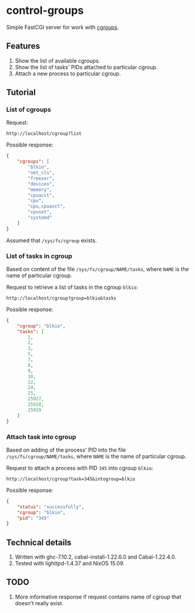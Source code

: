 # control-groups

Simple FastCGI server for work with [cgroups](https://www.kernel.org/doc/Documentation/cgroups/cgroups.txt).

## Features

1. Show the list of available cgroups.
2. Show the list of tasks' PIDs attached to particular cgroup.
3. Attach a new process to particular cgroup.

## Tutorial

### List of cgroups

Request:

```
http://localhost/cgroup?list
```

Possible response:

```json
{
    "cgroups": [
        "blkio",
        "net_cls",
        "freezer",
        "devices",
        "memory",
        "cpuacct",
        "cpu",
        "cpu,cpuacct",
        "cpuset",
        "systemd"
    ]
}
```

Assumed that `/sys/fs/cgroup` exists.

### List of tasks in cgroup

Based on content of the file `/sys/fs/cgroup/NAME/tasks`, where `NAME` is the name of particular cgroup.

Request to retrieve a list of tasks in the cgroup `blkio`:

```
http://localhost/cgroup?group=blkio&tasks
```

Possible response:

```json
{
    "cgroup": "blkio",
    "tasks": [
        1,
        2,
        3,
        5,
        7,
        8,
        9,
        10,
        22,
        24,
        25,
        25927,
        25928,
        25929
    ]
}
```

### Attach task into cgroup

Based on adding of the process' PID into the file `/sys/fs/cgroup/NAME/tasks`, where `NAME` is the name of particular cgroup.

Request to attach a process with PID `345` into cgroup `blkio`:

```
http://localhost/cgroup?task=345&intogroup=blkio
```

Possible response:

```json
{
    "status": "successfully",
    "cgroup": "blkio",
    "pid": "345"
}
```

## Technical details

1. Written with ghc-7.10.2, cabal-install-1.22.6.0 and Cabal-1.22.4.0.
2. Tested with lighttpd-1.4.37 and NixOS 15.09.

## TODO

1. More informative response if request contains name of cgroup that doesn't really exist.

